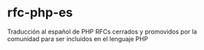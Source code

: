 # rfc-php-es
Traducción al español de PHP RFCs cerrados y promovidos por la comunidad para ser incluidos en el lenguaje PHP
